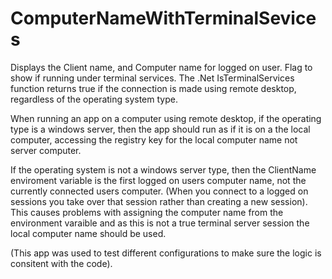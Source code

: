 # ComputerNameWithTerminalSevices
Displays the Client name, and Computer name for logged on user.  Flag to show if running under terminal services. 
The .Net IsTerminalServices function returns true if the connection is made using remote desktop, regardless of the operating system type.

When running an app on a computer using remote desktop, if the operating type is a windows server, then the app should run as if it is on a the local computer, 
accessing the registry key for the local computer name not server computer.

If the operating system is not a windows server type, then the ClientName enviroment variable is the first logged on users computer name, not the currently connected users computer.
(When you connect to a logged on sessions you take over that session rather than creating a new session).  
This causes problems with assigning the computer name from the environment varaible and as this is not a true terminal server session the local computer name should be used.

(This app was used to test different configurations to make sure the logic is consitent with the code).
